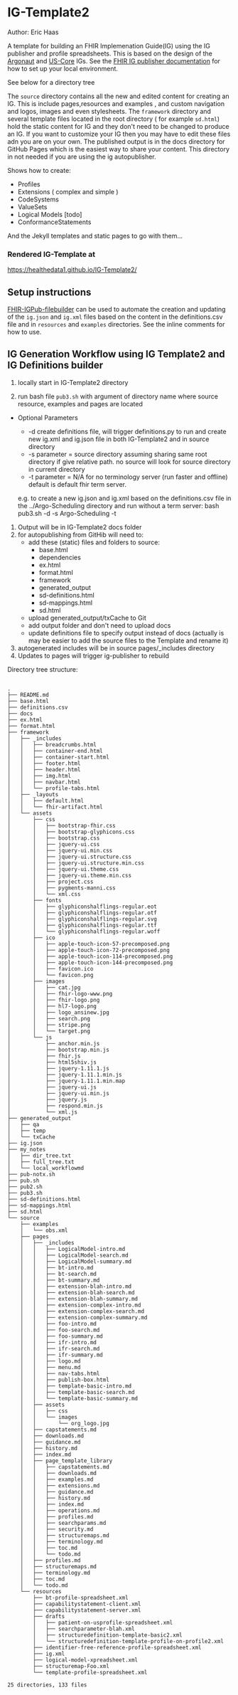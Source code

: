 # IG-Template2  
Author:  Eric Haas

A template for building an FHIR Implemenation Guide(IG) using the IG publisher and profile spreadsheets.  This is based on the design of the [Argonaut](http://www.fhir.org/guides/argonaut/r2/) and [US-Core](http://hl7.org/fhir/us/core/) IGs.    See the [FHIR IG publisher documentation](http://wiki.hl7.org/index.php?title=IG_Publisher_Documentation)  for how to set up your local environment.

See below for a directory tree

The `source` directory contains all the new and edited content for creating an IG.  This is include pages,resources and examples , and custom navigation and logos, images and even stylesheets.  The `framework` directory and several template files located in the root directory ( for example `sd.html`) hold the static content for IG and they don't need to be changed to produce an IG.  If you want to customize your IG then you may have to edit these files adn you are on your own.
The published output is in the docs directory for GitHub Pages which is the easiest way to share your content.  This directory in not needed if you are using the ig autopublisher.

Shows how to create:

- Profiles
- Extensions ( complex and simple )
- CodeSystems
- ValueSets
- Logical Models [todo]
- ConformanceStatements

And the Jekyll templates and static pages to go with them...


### Rendered IG-Template at
https://healthedata1.github.io/IG-Template2/

## Setup instructions


[FHIR-IGPub-filebuilder](https://github.com/Healthedata1/FHIR-IGPub-filebuilder) can be used to automate the creation and updating of the `ig.json` and `ig.xml` files based on the content in the definitions.csv file and in `resources` and `examples` directories.  See the inline comments for how to use.  

## IG Generation Workflow using IG Template2 and IG Definitions builder

1. locally start in IG-Template2 directory

1. run bash file `pub3.sh` with argument of directory name where source resource, examples and pages are located

- Optional Parameters
  - -d create definitions file, will trigger definitions.py to run and create new ig.xml and ig.json file in both IG-Template2 and in source directory
  - -s parameter = source directory assuming sharing same root directory if give relative path. no source will look for source directory in current directory
  - -t parameter = N/A for no terminology server (run faster and offline) default is default fhir term server.

  e.g. to create a new ig.json and ig.xml based on the definitions.csv file  in the ../Argo-Scheduling directory and run without a term server:
       bash pub3.sh -d -s Argo-Scheduling -t

1. Output will be in IG-Template2 docs folder
1. for autopublishing from GitHib will need to:
   -  add these (static) files and folders to source:
      - base.html
      - dependencies
      - ex.html
      - format.html
      - framework
      - generated_output
      - sd-definitions.html
      - sd-mappings.html
      - sd.html
   -  upload generated_output/txCache to Git
   -  add output folder and don't need to upload docs
   -  update definitions file to specify output instead of docs
   (actually is may be easier to add the source files to the Template and rename it)
1. autogenerated includes will be in source pages/\_includes directory
1. Updates to pages will trigger ig-publisher to rebuild

Directory tree structure:

~~~

.
├── README.md
├── base.html
├── definitions.csv
├── docs
├── ex.html
├── format.html
├── framework
│   ├── _includes
│   │   ├── breadcrumbs.html
│   │   ├── container-end.html
│   │   ├── container-start.html
│   │   ├── footer.html
│   │   ├── header.html
│   │   ├── img.html
│   │   ├── navbar.html
│   │   └── profile-tabs.html
│   ├── _layouts
│   │   ├── default.html
│   │   └── fhir-artifact.html
│   └── assets
│       ├── css
│       │   ├── bootstrap-fhir.css
│       │   ├── bootstrap-glyphicons.css
│       │   ├── bootstrap.css
│       │   ├── jquery-ui.css
│       │   ├── jquery-ui.min.css
│       │   ├── jquery-ui.structure.css
│       │   ├── jquery-ui.structure.min.css
│       │   ├── jquery-ui.theme.css
│       │   ├── jquery-ui.theme.min.css
│       │   ├── project.css
│       │   ├── pygments-manni.css
│       │   └── xml.css
│       ├── fonts
│       │   ├── glyphiconshalflings-regular.eot
│       │   ├── glyphiconshalflings-regular.otf
│       │   ├── glyphiconshalflings-regular.svg
│       │   ├── glyphiconshalflings-regular.ttf
│       │   └── glyphiconshalflings-regular.woff
│       ├── ico
│       │   ├── apple-touch-icon-57-precomposed.png
│       │   ├── apple-touch-icon-72-precomposed.png
│       │   ├── apple-touch-icon-114-precomposed.png
│       │   ├── apple-touch-icon-144-precomposed.png
│       │   ├── favicon.ico
│       │   └── favicon.png
│       ├── images
│       │   ├── cat.jpg
│       │   ├── fhir-logo-www.png
│       │   ├── fhir-logo.png
│       │   ├── hl7-logo.png
│       │   ├── logo_ansinew.jpg
│       │   ├── search.png
│       │   ├── stripe.png
│       │   └── target.png
│       └── js
│           ├── anchor.min.js
│           ├── bootstrap.min.js
│           ├── fhir.js
│           ├── html5shiv.js
│           ├── jquery-1.11.1.js
│           ├── jquery-1.11.1.min.js
│           ├── jquery-1.11.1.min.map
│           ├── jquery-ui.js
│           ├── jquery-ui.min.js
│           ├── jquery.js
│           ├── respond.min.js
│           └── xml.js
├── generated_output
│   ├── qa
│   ├── temp
│   └── txCache
├── ig.json
├── my_notes
│   ├── dir_tree.txt
│   ├── full_tree.txt
│   └── local_workflowmd
├── pub-notx.sh
├── pub.sh
├── pub2.sh
├── pub3.sh
├── sd-definitions.html
├── sd-mappings.html
├── sd.html
└── source
    ├── examples
    │   └── obs.xml
    ├── pages
    │   ├── _includes
    │   │   ├── LogicalModel-intro.md
    │   │   ├── LogicalModel-search.md
    │   │   ├── LogicalModel-summary.md
    │   │   ├── bt-intro.md
    │   │   ├── bt-search.md
    │   │   ├── bt-summary.md
    │   │   ├── extension-blah-intro.md
    │   │   ├── extension-blah-search.md
    │   │   ├── extension-blah-summary.md
    │   │   ├── extension-complex-intro.md
    │   │   ├── extension-complex-search.md
    │   │   ├── extension-complex-summary.md
    │   │   ├── foo-intro.md
    │   │   ├── foo-search.md
    │   │   ├── foo-summary.md
    │   │   ├── ifr-intro.md
    │   │   ├── ifr-search.md
    │   │   ├── ifr-summary.md
    │   │   ├── logo.md
    │   │   ├── menu.md
    │   │   ├── nav-tabs.html
    │   │   ├── publish-box.html
    │   │   ├── template-basic-intro.md
    │   │   ├── template-basic-search.md
    │   │   └── template-basic-summary.md
    │   ├── assets
    │   │   ├── css
    │   │   └── images
    │   │       └── org_logo.jpg
    │   ├── capstatements.md
    │   ├── downloads.md
    │   ├── guidance.md
    │   ├── history.md
    │   ├── index.md
    │   ├── page_template_library
    │   │   ├── capstatements.md
    │   │   ├── downloads.md
    │   │   ├── examples.md
    │   │   ├── extensions.md
    │   │   ├── guidance.md
    │   │   ├── history.md
    │   │   ├── index.md
    │   │   ├── operations.md
    │   │   ├── profiles.md
    │   │   ├── searchparams.md
    │   │   ├── security.md
    │   │   ├── structuremaps.md
    │   │   ├── terminology.md
    │   │   ├── toc.md
    │   │   └── todo.md
    │   ├── profiles.md
    │   ├── structuremaps.md
    │   ├── terminology.md
    │   ├── toc.md
    │   └── todo.md
    └── resources
        ├── bt-profile-spreadsheet.xml
        ├── capabilitystatement-client.xml
        ├── capabilitystatement-server.xml
        ├── drafts
        │   ├── patient-on-usprofile-spreadsheet.xml
        │   ├── searchparameter-blah.xml
        │   ├── structuredefinition-template-basic2.xml
        │   └── structuredefinition-template-profile-on-profile2.xml
        ├── identifier-free-reference-profile-spreadsheet.xml
        ├── ig.xml
        ├── logical-model-xpreadsheet.xml
        ├── structuremap-Foo.xml
        └── template-profile-spreadsheet.xml

25 directories, 133 files

~~~
